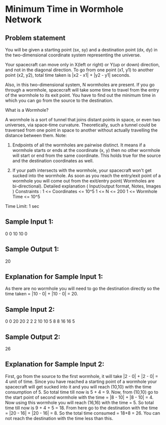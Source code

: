 # Minimum Time in Wormhole Network

## Problem statement
You will be given a starting point (sx, sy) and a destination point (dx, dy) in the two-dimensional coordinate system representing the universe.

Your spacecraft can move only in X(left or right) or Y(up or down) direction, and not in the diagonal direction. To go from one point (x1, y1) to another point (x2, y2), total time taken is |x2 - x1| + |y2 - y1| seconds.

Also, in this two-dimensional system, N wormholes are present. If you go through a wormhole, spacecraft will take some time to travel from the entry of the wormhole to its exit point. You have to find out the minimum time in which you can go from the source to the destination.

What is a Wormhole?

A wormhole is a sort of tunnel that joins distant points in space, or even two universes, via space-time curvature. Theoretically, such a tunnel could be traversed from one point in space to another without actually travelling the distance between them.
Note:
1. Endpoints of all the wormholes are pairwise distinct.
It means if a wormhole starts or ends at the coordinate (x, y) then no other wormhole will start or end from the same coordinate. This holds true for the source and the destination coordinates as well.

2. If your path intersects with the wormhole, your spacecraft won't get sucked into the wormhole.  As soon as you reach the entry/exit point of a wormhole you will come out from the exit/entry point( Wormholes are bi-directional).
Detailed explanation ( Input/output format, Notes, Images )
Constraints :
1 <= Coordinates <= 10^5
1 <= N <= 200
1 <= Wormhole Time <= 10^5

Time Limit: 1 sec
## Sample Input 1:
0 0 10 10
0
## Sample Output 1:
20
## Explanation for Sample Input 1:
As there are no wormhole you will need to go the destination directly so the time taken = |10 - 0| + |10 - 0| = 20.
## Sample Input 2:
0 0 20 20
2
2 2 10 10 5
8 8 16 16 5
## Sample Output 2:
26
## Explanation for Sample Input 2:
First, go from the source to the first wormhole, it will take |2 - 0| + |2 - 0| = 4 unit of time. Since you have reached a starting point of a wormhole your spacecraft will get sucked into it and you will reach (10,10) with the time consumption of 5. So total time till now is 5 + 4 = 9.
Now, from (10,10) go to the start point of second wormhole with the time = |8 - 10| + |8 - 10| = 4. Now using this wormhole you will reach (16,16) with the time  = 5. So total time till now is 9 + 4 + 5 = 18. From here go to the destination with the time = |20 - 16| + |20 - 16| = 8. 
So the total time consumed = 18+8 = 26. You can not reach the destination with the time less than this.
